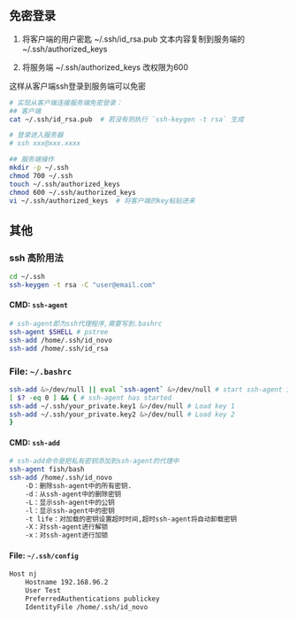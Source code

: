 ## 免密登录

1. 将客户端的用户密匙 ~/.ssh/id_rsa.pub 文本内容复制到服务端的 ~/.ssh/authorized_keys

2. 将服务端 ~/.ssh/authorized_keys 改权限为600

这样从客户端ssh登录到服务端可以免密

```bash
# 实现从客户端连接服务端免密登录：
## 客户端
cat ~/.ssh/id_rsa.pub  # 若没有则执行 `ssh-keygen -t rsa` 生成

# 登录进入服务器
# ssh xxx@xxx.xxxx

## 服务端操作
mkdir -p ~/.ssh
chmod 700 ~/.ssh
touch ~/.ssh/authorized_keys
chmod 600 ~/.ssh/authorized_keys
vi ~/.ssh/authorized_keys  # 将客户端的key粘贴进来
```


## 其他
### ssh 高阶用法

```bash
cd ~/.ssh
ssh-keygen -t rsa -C "user@email.com"
```
#### CMD: `ssh-agent`
```bash
# ssh-agent即为ssh代理程序,需要写到.bashrc
ssh-agent $SHELL # pstree
ssh-add /home/.ssh/id_novo
ssh-add /home/.ssh/id_rsa
```
### File: `~/.bashrc`
```bash
ssh-add &>/dev/null || eval `ssh-agent` &>/dev/null # start ssh-agent if not present
[ $? -eq 0 ] && { # ssh-agent has started
ssh-add ~/.ssh/your_private.key1 &>/dev/null # Load key 1
ssh-add ~/.ssh/your_private.key2 &>/dev/null # Load key 2
}
```
#### CMD: `ssh-add`
```bash
# ssh-add命令是把私有密钥添加到ssh-agent的代理中
ssh-agent fish/bash
ssh-add /home/.ssh/id_novo
    -D：删除ssh-agent中的所有密钥.
    -d：从ssh-agent中的删除密钥
    -L：显示ssh-agent中的公钥
    -l：显示ssh-agent中的密钥
    -t life：对加载的密钥设置超时时间,超时ssh-agent将自动卸载密钥
    -X：对ssh-agent进行解锁
    -x：对ssh-agent进行加锁
```
#### File: `~/.ssh/config`
```bash
Host nj
	Hostname 192.168.96.2
	User Test
	PreferredAuthentications publickey
	IdentityFile /home/.ssh/id_novo
```